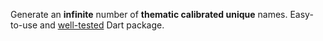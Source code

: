 Generate an **infinite** number of **thematic calibrated unique** names.
Easy-to-use and [well-tested](https://github.com/{{owner_id}}/{{project_id}}/tree/master/test) Dart package.
